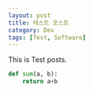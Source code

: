 ```yaml
---
layout: post
title: 테스트 포스트
category: Dev
tags: [Test, Software]
---
```


This is Test posts.

```python
def sum(a, b):
    return a+b
```
